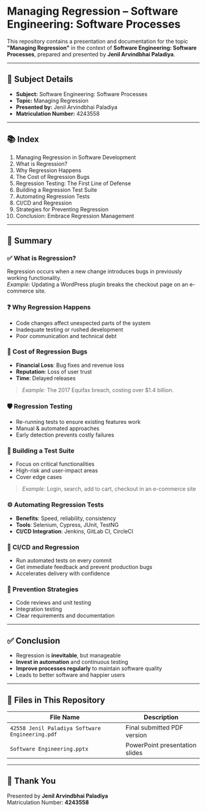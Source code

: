 # Managing Regression – Software Engineering: Software Processes

This repository contains a presentation and documentation for the topic **"Managing Regression"** in the context of **Software Engineering: Software Processes**, prepared and presented by **Jenil Arvindbhai Paladiya**.

---

## 📌 Subject Details

- **Subject:** Software Engineering: Software Processes  
- **Topic:** Managing Regression  
- **Presented by:** Jenil Arvindbhai Paladiya  
- **Matriculation Number:** 4243558

---

## 📚 Index

1. Managing Regression in Software Development  
2. What is Regression?  
3. Why Regression Happens  
4. The Cost of Regression Bugs  
5. Regression Testing: The First Line of Defense  
6. Building a Regression Test Suite  
7. Automating Regression Tests  
8. CI/CD and Regression  
9. Strategies for Preventing Regression  
10. Conclusion: Embrace Regression Management  

---

## 📖 Summary

### ✅ What is Regression?

Regression occurs when a new change introduces bugs in previously working functionality.  
*Example:* Updating a WordPress plugin breaks the checkout page on an e-commerce site.

### ❓ Why Regression Happens

- Code changes affect unexpected parts of the system  
- Inadequate testing or rushed development  
- Poor communication and technical debt  

### 💸 Cost of Regression Bugs

- **Financial Loss**: Bug fixes and revenue loss  
- **Reputation**: Loss of user trust  
- **Time**: Delayed releases  
> *Example:* The 2017 Equifax breach, costing over $1.4 billion.

### 🛡️ Regression Testing

- Re-running tests to ensure existing features work  
- Manual & automated approaches  
- Early detection prevents costly failures

### 🧪 Building a Test Suite

- Focus on critical functionalities  
- High-risk and user-impact areas  
- Cover edge cases  
> *Example:* Login, search, add to cart, checkout in an e-commerce site

### ⚙️ Automating Regression Tests

- **Benefits**: Speed, reliability, consistency  
- **Tools**: Selenium, Cypress, JUnit, TestNG  
- **CI/CD Integration**: Jenkins, GitLab CI, CircleCI

### 🔄 CI/CD and Regression

- Run automated tests on every commit  
- Get immediate feedback and prevent production bugs  
- Accelerates delivery with confidence

### 🧠 Prevention Strategies

- Code reviews and unit testing  
- Integration testing  
- Clear requirements and documentation

---

## ✅ Conclusion

- Regression is **inevitable**, but manageable  
- **Invest in automation** and continuous testing  
- **Improve processes regularly** to maintain software quality  
- Leads to better software and happier users  

---

## 📁 Files in This Repository

| File Name | Description |
| --------- | ----------- |
| `42558 Jenil Paladiya Software Engineering.pdf` | Final submitted PDF version |
| `Software Engineering.pptx` | PowerPoint presentation slides |

---

## 🙏 Thank You

Presented by **Jenil Arvindbhai Paladiya**  
Matriculation Number: **4243558**

